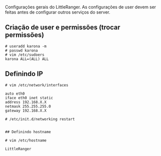 Configurações gerais do LittleRanger. As configurações de user devem ser feitas antes de configurar outros serviços do server.

## Criação de user e permissões (trocar permissões)

```
# useradd karona -m
# passwd karona
# vim /etc/sudoers
karona ALL=(ALL) ALL
```

## Definindo IP

```
# vim /etc/network/interfaces

auto eth0
iface eth0 inet static
address 192.168.X.X
netmask 255.255.255.0
gateway 192.168.X.X

# /etc/init.d/networking restart


## Definindo hostname

# vim /etc/hostname

LittleRanger
```

